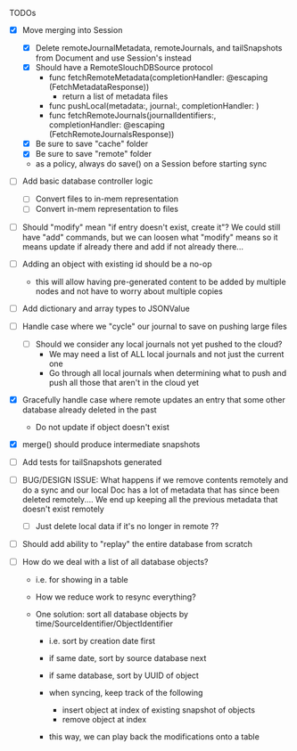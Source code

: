 TODOs

- [x] Move merging into Session
    - [x] Delete remoteJournalMetadata, remoteJournals, and tailSnapshots from Document and use Session's instead
    - [x] Should have a RemoteSlouchDBSource protocol
        - func fetchRemoteMetadata(completionHandler: @escaping (FetchMetadataResponse))
            - return a list of metadata files
        - func pushLocal(metadata:, journal:, completionHandler: )
        - func fetchRemoteJournals(journalIdentifiers:, completionHandler: @escaping (FetchRemoteJournalsResponse))
    - [x] Be sure to save "cache" folder
    - [x] Be sure to save "remote" folder

    - as a policy, always do save() on a Session before starting sync

- [ ] Add basic database controller logic
    - [ ] Convert files to in-mem representation
    - [ ] Convert in-mem representation to files

- [ ] Should "modify" mean "if entry doesn't exist, create it"? We could still have "add" commands, but we can loosen
      what "modify" means so it means update if already there and add if not already there...

- [ ] Adding an object with existing id should be a no-op
    - this will allow having pre-generated content to be added by multiple nodes and not have to worry about multiple copies

- [ ] Add dictionary and array types to JSONValue

- [ ] Handle case where we "cycle" our journal to save on pushing large files
    - [ ] Should we consider any local journals not yet pushed to the cloud?
        - We may need a list of ALL local journals and not just the current one
        - Go through all local journals when determining what to push and push all those that aren't in the cloud yet

- [x] Gracefully handle case where remote updates an entry that some other database already deleted in the past
    - Do not update if object doesn't exist

- [x] merge() should produce intermediate snapshots
- [ ] Add tests for tailSnapshots generated

- [ ] BUG/DESIGN ISSUE: What happens if we remove contents remotely and do a sync and our local Doc has a lot
    of metadata that has since been deleted remotely.... We end up keeping all the previous metadata that
    doesn't exist remotely

    - [ ] Just delete local data if it's no longer in remote ??

- [ ] Should add ability to "replay" the entire database from scratch

- [ ] How do we deal with a list of all database objects?
    - i.e. for showing in a table
    - How we reduce work to resync everything?

    - One solution: sort all database objects by time/SourceIdentifier/ObjectIdentifier
        - i.e. sort by creation date first
        - if same date, sort by source database next
        - if same database, sort by UUID of object

        - when syncing, keep track of the following
            - insert object at index of existing snapshot of objects
            - remove object at index

        - this way, we can play back the modifications onto a table

